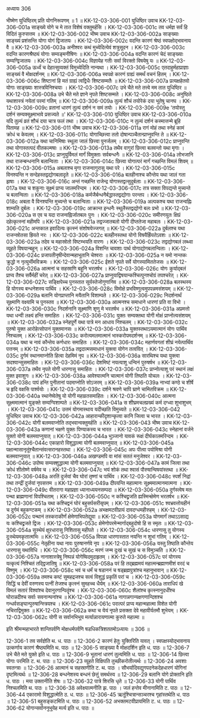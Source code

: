 अध्यायः 306

भीष्मेण युधिष्ठिरम् प्रति योगनिरूपणम् ॥ 1 ॥
KK-12-03-306-001	युधिष्ठिर उवाच 
KK-12-03-306-001a	साङ्ख्ये योगे च मे तात विशेषं वक्तुमर्हसि ।
KK-12-03-306-001c	तव धर्मज्ञ सर्वं हि विदितं कुरुसत्तम ॥
KK-12-03-306-002	भीष्म उवाच 
KK-12-03-306-002a	साङ्ख्याः साङ्ख्यं प्रशंसन्ति योगा योगं द्विजातयः ।
KK-12-03-306-002c	वदन्ति कारणं श्रेष्ठं स्वपक्षोद्भावनाय वै ॥
KK-12-03-306-003a	अनीश्वरः कथं मुच्येदित्येवं शत्रुसूदन ।
KK-12-03-306-003c	वदन्ति कारणश्रैष्ठ्यं योगाः सम्यङ्मनीषिणः ॥
KK-12-03-306-004a	वदन्ति कारणं चेदं साङ्ख्याः सम्यग्द्विजातयः ।
KK-12-03-306-004c	विज्ञायेह गतीः सर्वा विरक्तो विषयेषु यः ॥
KK-12-03-306-005a	ऊर्ध्वं च देहात्सुव्यक्तं विमुच्येदिति नान्यथा ।
KK-12-03-306-005c	एतदाहुर्महाप्राज्ञाः साङ्ख्यं वै मोक्षदर्शनम् ॥
KK-12-03-306-006a	स्वपक्षे कारणं ग्राह्यं समर्थं वचनं हितम् ।
KK-12-03-306-006c	शिष्टानां हि मतं ग्राह्यं त्वद्विधैः शिष्टसम्मतैः ॥
KK-12-03-306-007a	प्रत्यक्षहेतवो योगाः साङ्ख्याः शास्त्रविनिश्चयाः ।
KK-12-03-306-007c	उभे चैते मते तत्त्वे मम तात युधिष्ठिर ॥
KK-12-03-306-008a	उभे चैते मते ज्ञाने नृपते शिष्टसम्मते ।
KK-12-03-306-008c	अनुष्ठिते यथाशास्त्रं नयेतां परमां गतिम् ॥
KK-12-03-306-009a	तुल्यं शौचं तयोरेकं दया भूतेषु चानघ ।
KK-12-03-306-009c	व्रतानां धारणं तुल्यं दर्शनं न समं तयोः ।
KK-12-03-306-009e	'तयोस्तु दर्शनं सम्यक्सूक्ष्माभावे प्रसज्यते ॥'
KK-12-03-306-010	युधिष्ठिर उवाच 
KK-12-03-306-010a	यदि तुल्यं व्रतं शौचं दया चात्र फलं तथा ।
KK-12-03-306-010c	न तुल्यं दर्शनं कस्मात्तन्मे ब्रूहि पितामह ॥
KK-12-03-306-011	भीष्म उवाच 
KK-12-03-306-011a	रागं मोहं तथा स्नेहं कामं क्रोधं च केवलम् ।
KK-12-03-306-011c	योगाच्छित्त्वा ततो दोषान्पञ्चैतान्प्राप्नुवन्ति ते ॥
KK-12-03-306-012a	यथा चानिमिषाः स्थूला जालं छित्त्वा पुनर्जलम् ।
KK-12-03-306-012c	प्राप्नुवन्ति तथा योगास्तत्पदं वीतकल्मषाः ॥
KK-12-03-306-013a	तथैव वागुरां छित्त्वा बलवन्तो यथा मृगाः ।
KK-12-03-306-013c	प्राप्नुयुर्विमलं मार्गं विमुक्ताः सर्वबन्धनैः ॥
KK-12-03-306-014a	लोभजानि तथा राजन्बन्धनानि बलान्विताः ।
KK-12-03-306-014c	छित्त्वा योगात्परं मार्गं गच्छन्ति विमलं शिवम् ॥
KK-12-03-306-015a	अबलाश्च मृगा राजन्वागुरासु यथा परे ।
KK-12-03-306-015c	विनश्यन्ति न सन्देहस्तद्वद्योगबलादृते ॥
KK-12-03-306-016a	बलहीनाश्च कौन्तेय यथा जालं गता झषाः ।
KK-12-03-306-016c	अन्तं गच्छन्ति राजेन्द्र योगास्तद्वत्सुदुर्बलाः ॥
KK-12-03-306-017a	यथा च शकुनाः सूक्ष्मं प्राप्य जालमरिन्दम ।
KK-12-03-306-017c	तत्र सक्ता विपद्यन्ते मुच्यन्ते च बलान्विताः ॥
KK-12-03-306-018a	कर्मजैर्बन्धनैर्बद्धास्तद्वद्योगाः परन्तप ।
KK-12-03-306-018c	अबला वै विनश्यन्ति मुच्यन्ते च बलान्विताः ॥
KK-12-03-306-019a	अल्पकश्च यथा राजन्वह्निः शाम्यति दुर्बलः ।
KK-12-03-306-019c	आक्रान्त इन्धनैः स्थूलैस्तद्वद्योगो बलः प्रभो ॥
KK-12-03-306-020a	स एव च यदा राजन्वह्निर्जातबलः पुनः ।
KK-12-03-306-020c	समीरणयुतः क्षिप्रं दहेत्कृत्स्नां महीमपि ॥
KK-12-03-306-021a	तद्वज्जातबलो योगी दीप्ततेजा महाबलः ।
KK-12-03-306-021c	अन्तकाल इवादित्यः कृत्स्नं संशोषयेज्जगत् ॥
KK-12-03-306-022a	दुर्बलश्च यथा राजन्स्रोतसा ह्रियते नरः ।
KK-12-03-306-022c	बलहीनस्तथा योगो विषयैर्ह्रियतेऽवशः ॥
KK-12-03-306-023a	तदेव च महास्रोतो विष्टम्भयति वारणः ।
KK-12-03-306-023c	तद्वद्योगबलं लब्ध्वा व्यूहते विषयान्बहून् ॥
KK-12-03-306-024a	विशन्ति चावशाः पार्थ योगाद्योगबलान्विताः ।
KK-12-03-306-024c	प्रजापतीनृषीन्देवान्महाभूतानि चेश्वराः ॥
KK-12-03-306-025a	न यमो नान्तकः क्रुद्धो न नृत्युर्भीमविक्रमः ।
KK-12-03-306-025c	ईशते नृपते सर्वे योगस्यामिततेजसः ॥
KK-12-03-306-026a	आत्मनां च सहस्राणि बहूनि भरतर्षभ ।
KK-12-03-306-026c	योगः कुर्याद्बलं प्राप्य तैश्च सर्वैर्महीं चरेत् ॥
KK-12-03-306-027a	प्राप्नुयाद्विषयान्कश्चित्पुनश्चोग्रं तपश्चरेत् ।
KK-12-03-306-027c	सङ्क्षिपेच्च पुनस्तात सूर्यस्तेजोगुणानिव ॥
KK-12-03-306-028a	बलस्थस्य हि योगस्य बन्धनेशस्य पार्थिव ।
KK-12-03-306-028c	विमोक्षे प्रभविष्णुत्वमुपपन्नमसंशयम् ॥
KK-12-03-306-029a	बलानि योगप्राप्तानि मयैतानि विशाम्पते ।
KK-12-03-306-029c	निदर्शनार्थं सूक्ष्माणि वक्ष्यामि च पुनस्तव ॥
KK-12-03-306-030a	आत्मनश्च समाधाने धारणां प्रति वा विभो ।
KK-12-03-306-030c	निदर्शनानि सूक्ष्माणि शृणु मे भरतर्षभ ॥
KK-12-03-306-031a	अप्रमत्तो यथा धन्वी लक्ष्यं हन्ति समाहितः ।
KK-12-03-306-031c	युक्तः सम्यक्तथा योगी मोक्षं प्राप्नोत्यसंशयम् ॥
KK-12-03-306-032a	स्नेहपूर्णे यथा पात्रे मन आधाय निश्चलम् ।
KK-12-03-306-032c	पुरुषो युक्त आरोहेत्सोपानं युक्तमानसः ॥
KK-12-03-306-033a	युक्तस्तथाऽयमात्मानं योगः पार्थिव निश्चलम् ।
KK-12-03-306-033c	करोत्यमलमात्मानं भास्करोपमदर्शनम् ॥
KK-12-03-306-034a	यथा च नावं कौन्तेय कर्णधारः समाहितः ।
KK-12-03-306-034c	महार्णवगतां शीघ्रं नयेत्पार्थिव पत्तनम् ॥
KK-12-03-306-035a	तद्वदात्मसमाधानं युक्त्वा योगेन तत्ववित् ।
KK-12-03-306-035c	दुर्गमं स्थानमाप्नोति हित्वा देहमिमं नृप ॥
KK-12-03-306-036a	सारथिश्च यथा युक्त्वा सदश्वान्सुसमाहितः ।
KK-12-03-306-036c	देशमिष्टं नयत्याशु धन्विनं पुरुषर्षभ ॥
KK-12-03-306-037a	तथैव नृपते योगी धारणासु समाहितः ।
KK-12-03-306-037c	प्राप्नोत्याशु परं स्थानं लक्षं मुक्त इवाशुगः ॥
KK-12-03-306-038a	आवेश्यात्मनि चात्मानं योगी तिष्ठति योचलः ।
KK-12-03-306-038c	पापं हन्ति पुनीतानां पदमाप्नोति सोऽजरम् ॥
KK-12-03-306-039a	नाभ्यां कण्ठे च शीर्षे च हृदि वक्षसि पार्श्वयोः ।
KK-12-03-306-039c	दर्शने श्रवणे चापि घ्राणे चामितविक्रम ॥
KK-12-03-306-040a	स्थानेष्वेतेषु यो योगी महाव्रतसमाहितः ।
KK-12-03-306-040c	आत्मना सूक्ष्ममात्मानं युङ्क्ते सम्यग्विशाम्पते ॥
KK-12-03-306-041a	स शीघ्रमचलप्रख्यं कर्म दग्ध्वा शुभाशुभम् ।
KK-12-03-306-041c	उत्तमं योगमास्थाय यदीच्छति विमुच्यते ॥
KK-12-03-306-042	युधिष्ठिर उवाच 
KK-12-03-306-042a	आहारान्कीदृशान्कृत्वा कानि जित्वा च भारत ।
KK-12-03-306-042c	योगी बलमवाप्नोति तद्भवान्वक्तुमर्हति ॥
KK-12-03-306-043	भीष्म उवाच 
KK-12-03-306-043a	कणानां भक्षणे युक्तः पिण्याकस्य च भारत ।
KK-12-03-306-043c	स्नेहानां वर्जने युक्तो योगी बलमवाप्नुयात् ॥
KK-12-03-306-044a	भुञ्जानो यावकं रूक्षं दीर्घकालमरिन्दम ।
KK-12-03-306-044c	एकाहारो विशुद्धात्मा योगी बलमवाप्नुयात् ॥
KK-12-03-306-045a	पक्षान्मासानृतूंश्चैतान्संवत्सरानहस्तथा ।
KK-12-03-306-045c	अपः पीत्वा पयोमिश्रा योगी बलमवाप्नुयात् ॥
KK-12-03-306-046a	अखण्डमपि वा मांसं सततं मनुजेश्वर ।
KK-12-03-306-046c	उपोष्य सम्यक्शुद्धात्मा योगी बलमवाप्नुयात् ॥
KK-12-03-306-047a	कामं जित्वा तथा क्रोधं शीतोष्णे वर्षमेव च ।
KK-12-03-306-047c	भयं शोकं तथा श्वासं पौरुषान्विषयांस्तथा ॥
KK-12-03-306-048a	अरतिं दुर्जयां चैव घोरां तृष्णां च पार्थिव ।
KK-12-03-306-048c	स्पर्शं निद्रां तथा तन्द्रीं दुर्जयां नृपसत्तम ॥
KK-12-03-306-049a	दीपयन्ति महात्मानः सूक्ष्ममात्मानमात्मना ।
KK-12-03-306-049c	वीतरागा महाप्रज्ञा ध्यानाध्ययनसम्पदा ॥
KK-12-03-306-050a	दुर्गस्त्वेष मतः पन्था ब्राह्मणानां विपश्चिताम् ।
KK-12-03-306-050c	न कश्चिद्व्रजति ह्यस्मिन्क्षेमेण भरतर्षभ ॥
KK-12-03-306-051a	यथा कश्चिद्वनं घोरं बहुसर्पसरीसृपम् ।
KK-12-03-306-051c	श्वभ्रवत्तोयहीनं च दुर्गमं बहुकण्टकम् ॥
KK-12-03-306-052a	अभक्षमटवीप्रायं दावदग्धमहीरुहम् ।
KK-12-03-306-052c	पन्थानं तस्कराकीर्णं क्षेमेणाभिपतेद्युवा ॥
KK-12-03-306-053a	योगमार्गं तथाऽऽसाद्य यः कश्चिद्व्रजते द्विजः ।
KK-12-03-306-053c	क्षेमेणोपरमेन्मार्गाद्बहुदोषो हि स स्मृतः ॥
KK-12-03-306-054a	सुस्थेयं क्षुरधारासु निशितासु महीपते ।
KK-12-03-306-054c	धारणासु तु योगस्य दुःस्थेयमकृतात्मभिः ॥
KK-12-03-306-055a	विपन्ना धारणास्तात नयन्ति न शुभां गतिम् ।
KK-12-03-306-055c	नेतृहीना यथा नावः पुरुषानर्णवे नृप ॥
KK-12-03-306-056a	यस्तु तिष्ठति कौन्तेय धारणासु यथाविधि ।
KK-12-03-306-056c	मरणं जन्म दुःखं च सुखं च स विमुञ्चति ॥
KK-12-03-306-057a	नानाशास्त्रेषु निष्पन्नं योगेष्विदमुदाहृतम् ।
KK-12-03-306-057c	परं योगस्य यत्कृत्यं निश्चितं तद्द्विजातिषु ॥
KK-12-03-306-058a	परं हि तद्ब्रह्ममयं महात्मन्ब्रह्माणमीशं वरदं च विष्णुम् ।
KK-12-03-306-058c	भवं च धर्मं च षडाननं च षड्ब्रह्मपुत्रांश्च महानुभावान् ॥
KK-12-03-306-059a	तमश्च कष्टं सुमहद्रजश्च सत्वं विशुद्धं प्रकृतिं परां च ।
KK-12-03-306-059c	सिद्धिं च देवीं वरुणस्य पत्नीं तेजश्च कृत्स्नं सुमहच्च धैर्यम् ॥
KK-12-03-306-060a	ताराधिपं खे विमलं सतारं विश्वांश्च देवानुरगान्पितॄंश्च ।
KK-12-03-306-060c	शैलांश्च कृत्स्नानुदधींश्च घोरान्नदीश्च सर्वाः सवनान्घनांश्च ॥
KK-12-03-306-061a	नागान्नगान्यक्षगणान्दिशश्च गन्धर्वसङ्घान्पुरुषान्स्त्रियश्च ।
KK-12-03-306-061c	परात्परं प्राप्य महान्महात्मा विशेत योगी नचिराद्विमुक्तः ॥
KK-12-03-306-062a	कथा च येयं नृपते प्रसक्ता देवे महावीर्यतमौ शुभेयम् ।
KK-12-03-306-062c	योगी स सर्वानभिभूय मर्त्यान्नारायणात्मा कुरुते महात्मा ॥ 

इति श्रीमन्महाभारते शान्तिपर्वणि मोक्षधर्मपर्वणि षडधिकत्रिशततमोऽध्यायः ॥ 306 ॥

12-306-1 तव सर्वज्ञेति थ. ध. पाठः ॥ 12-306-2 कारणं हेतुः युक्तिरिति यावत् । स्वपक्षस्योद्भावनाय उत्कर्णाय कारणं श्रैष्ठ्यमिति थ. पाठः ॥ 12-306-5 साङ्ख्या वै मोक्षदर्शिन इति ध. पाठः ॥ 12-306-7 उभे चैते मते युक्ते इति ध. पाठः ॥ 12-306-9 भूतानां धारणं तुल्यमिति ध. पाठः ॥ 12-306-14 छित्त्वा योगाः परमिति ट. थ. पाठः ॥ 12-306-23 व्यूहते विक्षिपति तुच्छीकरोतीत्यर्थः ॥ 12-306-24 अवशाः स्वतन्त्राः ॥ 12-306-26 आत्मानं च सहस्राणीति ट. थ. पाठः । सौभर्यादिवद्युगपदनेकदेहधारणं योगिनां दृष्टमित्यर्थः ॥ 12-306-28 बन्धनेशस्य बन्धनं छेत्तुं समर्थस्य ॥ 12-306-29 बलानि योगे प्रोक्तानि इति ध. पाठः । मया उक्तानीति शेषः ॥ 12-306-32 पात्रे शिरसि धृते ॥ 12-306-33 योगी पार्थिव निश्चलमिति थ. पाठः ॥ 12-306-38 अवेक्ष्यात्मनीति झ. पाठः । जलं हन्तेव मीनानामिति ट. पाठः ॥ 12-306-44 एकारामो विशुद्धात्मेति ठ. ध. पाठः ॥ 12-306-45 ऋतूंश्चित्रान्सञ्चरश्च गृहांस्तथेति ध. पाठः ॥ 12-306-51 बहुसङ्कटमिति ध. पाठः ॥ 12-306-52 अभक्तमटवीप्रायमिति ट. ध. पाठः ॥ 12-306-62 योगान्सर्वाननुभूयेह मर्त्य इति ध. पाठः ॥
